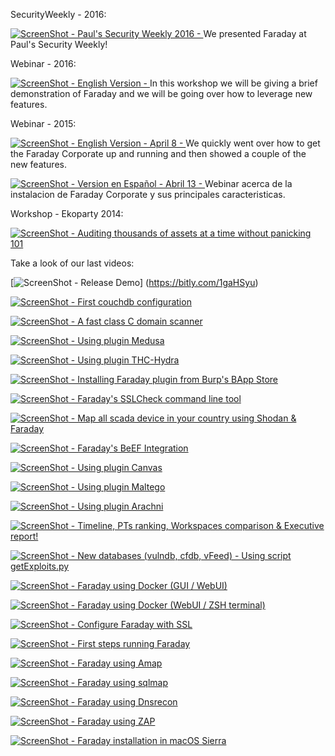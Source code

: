 
SecurityWeekly - 2016:

[![ScreenShot](https://raw.github.com/wiki/infobyte/faraday/images/youtube.png) - Paul's Security Weekly 2016 - ](http://bit.ly/2bfkuii) We presented Faraday at Paul's Security Weekly! 

Webinar - 2016:

[![ScreenShot](https://raw.github.com/wiki/infobyte/faraday/images/youtube.png) - English Version - ](http://bit.ly/2bgxL9Q) In this workshop we will be giving a brief demonstration of Faraday and we will be going over how to leverage new features.

Webinar - 2015:

[![ScreenShot](https://raw.github.com/wiki/infobyte/faraday/images/youtube.png) - English Version - April 8 - ](http://buff.ly/1E6FLWJ) We quickly went over how to get the Faraday Corporate up and running and then showed a couple of the new features.
  
[![ScreenShot](https://raw.github.com/wiki/infobyte/faraday/images/youtube.png) - Version en Español - Abril 13 - ](http://buff.ly/1FCQAfz) Webinar acerca de la instalacion de Faraday Corporate y sus principales caracteristicas.

Workshop - Ekoparty 2014:

[![ScreenShot](https://raw.github.com/wiki/infobyte/faraday/images/youtube.png) - Auditing thousands of assets at a time without panicking 101](https://bit.ly/1AOihAM)

Take a look of our last videos:

[![ScreenShot](https://raw.github.com/wiki/infobyte/faraday/images/youtube.png) - Release Demo]
(https://bitly.com/1gaHSyu)

[![ScreenShot](https://raw.github.com/wiki/infobyte/faraday/images/youtube.png) - First couchdb configuration ](https://bit.ly/SkwwwV)

[![ScreenShot](https://raw.github.com/wiki/infobyte/faraday/images/youtube.png) - A fast class C domain scanner ](https://bit.ly/U16Gzt)

[![ScreenShot](https://raw.github.com/wiki/infobyte/faraday/images/youtube.png) - Using plugin Medusa ](https://bit.ly/1nIlwIc)

[![ScreenShot](https://raw.github.com/wiki/infobyte/faraday/images/youtube.png) - Using plugin THC-Hydra ](https://bit.ly/1jhYpNb)

[![ScreenShot](https://raw.github.com/wiki/infobyte/faraday/images/youtube.png) - Installing Faraday plugin from Burp's BApp Store ](https://bit.ly/1rH9EUs)

[![ScreenShot](https://raw.github.com/wiki/infobyte/faraday/images/youtube.png) - Faraday's SSLCheck command line tool ](https://bit.ly/1vko7Xj)

[![ScreenShot](https://raw.github.com/wiki/infobyte/faraday/images/youtube.png) - Map all scada device in your country using Shodan & Faraday ](https://bit.ly/1BLkLkn)

[![ScreenShot](https://raw.github.com/wiki/infobyte/faraday/images/youtube.png) - Faraday's BeEF Integration ](https://bit.ly/1RUWuSB)

[![ScreenShot](https://raw.github.com/wiki/infobyte/faraday/images/youtube.png) - Using plugin Canvas ](http://bit.ly/1S7f2iI)

[![ScreenShot](https://raw.github.com/wiki/infobyte/faraday/images/youtube.png) - Using plugin Maltego ](https://bit.ly/1nwQ8gP)

[![ScreenShot](https://raw.github.com/wiki/infobyte/faraday/images/youtube.png) - Using plugin Arachni ](https://bit.ly/1Tlx56u)

[![ScreenShot](https://raw.github.com/wiki/infobyte/faraday/images/youtube.png) - Timeline, PTs ranking, Workspaces comparison & Executive report! ](http://bit.ly/2cyf6Zc)

[![ScreenShot](https://raw.github.com/wiki/infobyte/faraday/images/youtube.png) -  New databases (vulndb, cfdb, vFeed) - Using script getExploits.py ](http://bit.ly/23vvyko)

[![ScreenShot](https://raw.github.com/wiki/infobyte/faraday/images/youtube.png) -  Faraday using Docker (GUI / WebUI) ](http://bit.ly/2ceE8eO)

[![ScreenShot](https://raw.github.com/wiki/infobyte/faraday/images/youtube.png) -  Faraday using Docker (WebUI / ZSH terminal) ](http://bit.ly/2ca2NTw)

[![ScreenShot](https://raw.github.com/wiki/infobyte/faraday/images/youtube.png) -  Configure Faraday with SSL ](https://bit.ly/2h1cjN3)

[![ScreenShot](https://raw.github.com/wiki/infobyte/faraday/images/youtube.png) -  First steps running Faraday ](https://bit.ly/2h1b14H)

[![ScreenShot](https://raw.github.com/wiki/infobyte/faraday/images/youtube.png) -  Faraday using Amap ](https://bit.ly/2gKm4yI)

[![ScreenShot](https://raw.github.com/wiki/infobyte/faraday/images/youtube.png) -  Faraday using sqlmap ](https://bit.ly/2h08Bkm)

[![ScreenShot](https://raw.github.com/wiki/infobyte/faraday/images/youtube.png) -  Faraday using Dnsrecon ](https://bit.ly/2gwzpaY)

[![ScreenShot](https://raw.github.com/wiki/infobyte/faraday/images/youtube.png) -  Faraday using ZAP ](https://bit.ly/2gKoVI2)

[![ScreenShot](https://raw.github.com/wiki/infobyte/faraday/images/youtube.png) -  Faraday installation in macOS Sierra ](https://bit.ly/2gK8Gur)
